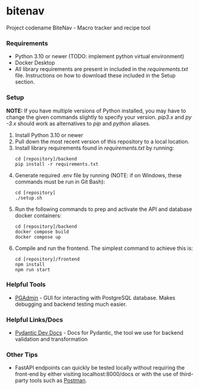 # bitenav
Project codename BiteNav - Macro tracker and recipe tool

### Requirements
* Python 3.10 or newer (TODO: implement python virtual environment)
* Docker Desktop
* All library requirements are present in included in the *requirements.txt* file. Instructions on how to download these included in the Setup section.

### Setup
**NOTE:** If you have multiple versions of Python installed, you may have to change the given commands slightly to specify your version. *pip3.x* and *py -3.x* should work as alternatives to *pip* and *python* aliases.

1. Install Python 3.10 or newer
2. Pull down the most recent version of this repository to a local location.
3. Install library requirements found in *requirements.txt* by running:
    ```
    cd [repository]/backend
    pip install -r requirements.txt
    ```
4. Generate required .env file by running (NOTE: if on Windows, these commands must be run in Git Bash):
    ```
    cd [repository]
    ./setup.sh
    ```
5. Run the following commands to prep and activate the API and database docker containers:
    ```
    cd [repository]/backend
    docker compose build
    docker compose up
    ```
6. Compile and run the frontend. The simplest command to achieve this is:
    ```
    cd [repository]/frontend
    npm install
    npm run start
    ```

### Helpful Tools
* [PGAdmin](https://www.pgadmin.org/download/) - GUI for interacting with PostgreSQL database. Makes debugging and backend testing much easier.

### Helpful Links/Docs
* [Pydantic Dev Docs](https://docs.pydantic.dev/latest/) - Docs for Pydantic, the tool we use for backend validation and transformation

### Other Tips
* FastAPI endpoints can quickly be tested locally without requiring the front-end by either visiting localhost:8000/docs or with the use of third-party tools such as [Postman](https://www.postman.com/).
